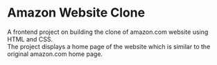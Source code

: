 # Amazon Website Clone
A frontend project on building the clone of amazon.com website using HTML and CSS.
<br>
The project displays a home page of the website which is similar to the original amazon.com home page.